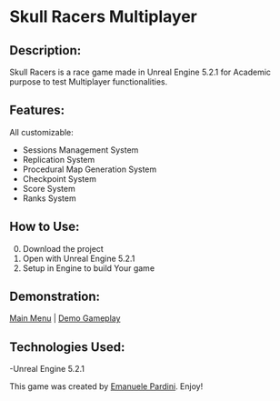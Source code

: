 # Skull Racers Multiplayer

## Description:
Skull Racers is a race game made in Unreal Engine 5.2.1 for Academic purpose to test Multiplayer functionalities.

## Features:
All customizable:

- Sessions Management System
- Replication System
- Procedural Map Generation System
- Checkpoint System
- Score System
- Ranks System
  
## How to Use:
0. Download the project
1. Open with Unreal Engine 5.2.1
2. Setup in Engine to build Your game

## Demonstration:

 [Main Menu](MainMenu.png)   |
 [Demo Gameplay](DemoGameplay.png)

## Technologies Used:
-Unreal Engine 5.2.1


This game was created by [Emanuele Pardini](http://emanuelepardini.altervista.org/). Enjoy!
